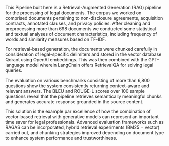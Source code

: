 This Pipeline built here is a Retrieval-Augmented Generation (RAG) pipeline for the processing of legal documents. The corpus we worked on comprised documents pertaining to non-disclosure agreements, acquisition contracts, annotated clauses, and privacy policies. After cleaning and preprocessing more than 698 documents we conducted some statistical and textual analyses of document characteristics, including frequency of words and similarity measures based on TF-IDF.

For retrieval-based generation, the documents were chunked carefully in consideration of legal-specific delimiters and stored in the vector database Qdrant using OpenAI embeddings. This was then combined with the GPT-language model wherein LangChain offers RetrievalQA for solving legal queries. 

The evaluation on various benchmarks consisting of more than 6,800 questions show the system consistently returning context-aware and relevant answers. The BLEU and ROUGE-L scores over 100 sample questions reveal that the pipeline retrieves semantically meaningful chunks and generates accurate response grounded in the source content.

This solution is the example par excellence of how the combination of vector-based retrieval with generative models can represent an important time saver for legal professionals. Advanced evaluation frameworks such as RAGAS can be incorporated, hybrid retrieval experiments (BM25 + vector) carried out, and chunking strategies improved depending on document type to enhance system performance and trustworthiness.
